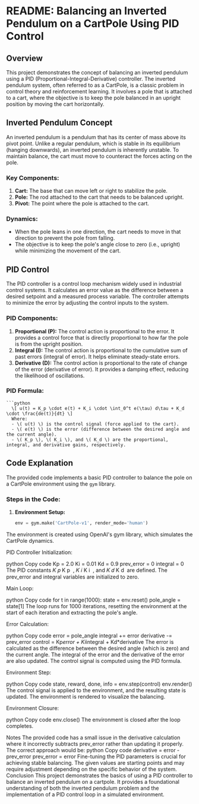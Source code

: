 # README: Balancing an Inverted Pendulum on a CartPole Using PID Control

## Overview

This project demonstrates the concept of balancing an inverted pendulum using a PID (Proportional-Integral-Derivative) controller. The inverted pendulum system, often referred to as a CartPole, is a classic problem in control theory and reinforcement learning. It involves a pole that is attached to a cart, where the objective is to keep the pole balanced in an upright position by moving the cart horizontally.

## Inverted Pendulum Concept

An inverted pendulum is a pendulum that has its center of mass above its pivot point. Unlike a regular pendulum, which is stable in its equilibrium (hanging downwards), an inverted pendulum is inherently unstable. To maintain balance, the cart must move to counteract the forces acting on the pole.

### Key Components:
1. **Cart:** The base that can move left or right to stabilize the pole.
2. **Pole:** The rod attached to the cart that needs to be balanced upright.
3. **Pivot:** The point where the pole is attached to the cart.

### Dynamics:
- When the pole leans in one direction, the cart needs to move in that direction to prevent the pole from falling.
- The objective is to keep the pole's angle close to zero (i.e., upright) while minimizing the movement of the cart.

## PID Control

The PID controller is a control loop mechanism widely used in industrial control systems. It calculates an error value as the difference between a desired setpoint and a measured process variable. The controller attempts to minimize the error by adjusting the control inputs to the system.

### PID Components:
1. **Proportional (P):** The control action is proportional to the error. It provides a control force that is directly proportional to how far the pole is from the upright position.
2. **Integral (I):** The control action is proportional to the cumulative sum of past errors (integral of error). It helps eliminate steady-state errors.
3. **Derivative (D):** The control action is proportional to the rate of change of the error (derivative of error). It provides a damping effect, reducing the likelihood of oscillations.

### PID Formula:
    ```python
      \[ u(t) = K_p \cdot e(t) + K_i \cdot \int_0^t e(\tau) d\tau + K_d \cdot \frac{de(t)}{dt} \]
      Where:
      - \( u(t) \) is the control signal (force applied to the cart).
      - \( e(t) \) is the error (difference between the desired angle and the current angle).
      - \( K_p \), \( K_i \), and \( K_d \) are the proportional, integral, and derivative gains, respectively.

## Code Explanation

The provided code implements a basic PID controller to balance the pole on a CartPole environment using the `gym` library.

### Steps in the Code:

1. **Environment Setup:**
   ```python
   env = gym.make('CartPole-v1', render_mode='human')
The environment is created using OpenAI's gym library, which simulates the CartPole dynamics.

PID Controller Initialization:

python
Copy code
Kp = 2.0
Ki = 0.01
Kd = 0.9
prev_error = 0
integral = 0
The PID constants 
𝐾
𝑝
K 
p
​
 , 
𝐾
𝑖
K 
i
​
 , and 
𝐾
𝑑
K 
d
​
  are defined. The prev_error and integral variables are initialized to zero.

Main Loop:

python
Copy code
for t in range(1000):
    state = env.reset()
    pole_angle = state[1]
The loop runs for 1000 iterations, resetting the environment at the start of each iteration and extracting the pole's angle.

Error Calculation:

python
Copy code
error = pole_angle
integral += error
derivative -= prev_error
control = Kp*error + Ki*integral + Kd*derivative
The error is calculated as the difference between the desired angle (which is zero) and the current angle. The integral of the error and the derivative of the error are also updated. The control signal is computed using the PID formula.

Environment Step:

python
Copy code
state, reward, done, info = env.step(control)
env.render()
The control signal is applied to the environment, and the resulting state is updated. The environment is rendered to visualize the balancing.

Environment Closure:

python
Copy code
env.close()
The environment is closed after the loop completes.

Notes
The provided code has a small issue in the derivative calculation where it incorrectly subtracts prev_error rather than updating it properly. The correct approach would be:
python
Copy code
derivative = error - prev_error
prev_error = error
Fine-tuning the PID parameters is crucial for achieving stable balancing. The given values are starting points and may require adjustment depending on the specific behavior of the system.
Conclusion
This project demonstrates the basics of using a PID controller to balance an inverted pendulum on a cartpole. It provides a foundational understanding of both the inverted pendulum problem and the implementation of a PID control loop in a simulated environment.
